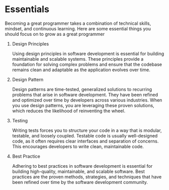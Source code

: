 # Essentials

Becoming a great programmer takes a combination of technical skills, mindset, and continuous learning. Here are some essential things you should focus on to grow as a great programmer

1. Design Principles
    
    Using design principles in software development is essential for building maintainable and scalable systems. These principles provide a foundation for solving complex problems and ensure that the codebase remains clean and adaptable as the application evolves over time.

2. Design Pattern
    
    Design patterns are time-tested, generalized solutions to recurring problems that arise in software development. They have been refined and optimized over time by developers across various industries. When you use design patterns, you are leveraging these proven solutions, which reduces the likelihood of reinventing the wheel.

3. Testing
    
    Writing tests forces you to structure your code in a way that is modular, testable, and loosely coupled. Testable code is usually well-designed code, as it often requires clear interfaces and separation of concerns. This encourages developers to write clean, maintainable code.

4. Best Practice
    
    Adhering to best practices in software development is essential for building high-quality, maintainable, and scalable software. Best practices are the proven methods, strategies, and techniques that have been refined over time by the software development community.


